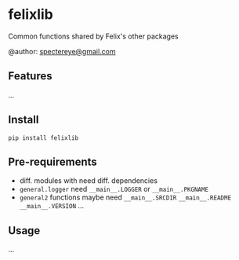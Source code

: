 felixlib
========

Common functions shared by Felix's other packages

@author: <spectereye@gmail.com>

Features
--------

...

Install
-------

`pip install felixlib`

Pre-requirements
----------------

* diff. modules with need diff. dependencies
* `general.logger` need `__main__.LOGGER` or `__main__.PKGNAME`
* `general2` functions maybe need `__main__.SRCDIR` `__main__.README` `__main__.VERSION` ...

Usage
-----

...
